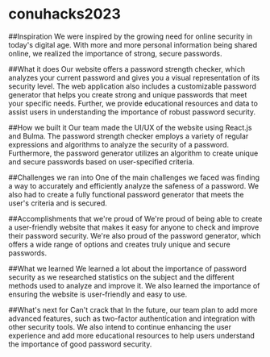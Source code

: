 # conuhacks2023

##Inspiration
We were inspired by the growing need for online security in today's digital age. With more and more personal information being shared online, we realized the importance of strong, secure passwords.

##What it does
Our website offers a password strength checker, which analyzes your current password and gives you a visual representation of its security level. The web application also includes a customizable password generator that helps you create strong and unique passwords that meet your specific needs. Further, we provide educational resources and data to assist users in understanding the importance of robust password security.

##How we built it
Our team made the UI/UX of the website using React.js and Bulma. The password strength checker employs a variety of regular expressions and algorithms to analyze the security of a password. Furthermore, the password generator utilizes an algorithm to create unique and secure passwords based on user-specified criteria.

##Challenges we ran into
One of the main challenges we faced was finding a way to accurately and efficiently analyze the safeness of a password. We also had to create a fully functional password generator that meets the user's criteria and is secured.

##Accomplishments that we're proud of
We're proud of being able to create a user-friendly website that makes it easy for anyone to check and improve their password security. We're also proud of the password generator, which offers a wide range of options and creates truly unique and secure passwords.

##What we learned
We learned a lot about the importance of password security as we researched statistics on the subject and the different methods used to analyze and improve it. We also learned the importance of ensuring the website is user-friendly and easy to use.

##What's next for Can't crack that
In the future, our team plan to add more advanced features, such as two-factor authentication and integration with other security tools. We also intend to continue enhancing the user experience and add more educational resources to help users understand the importance of good password security.
